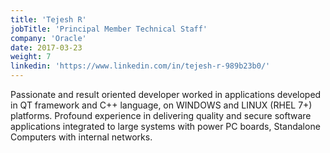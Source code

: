 ```yaml
---
title: 'Tejesh R'
jobTitle: 'Principal Member Technical Staff'
company: 'Oracle'
date: 2017-03-23
weight: 7
linkedin: 'https://www.linkedin.com/in/tejesh-r-989b23b0/'
---
```


Passionate and result oriented developer worked in applications developed in QT framework and C++ language, on WINDOWS and LINUX (RHEL 7+) platforms. Profound experience in delivering quality and secure software applications integrated to large systems with power PC boards, Standalone Computers with internal networks.